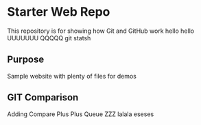 # Starter Web Repo

This repository is for showing how Git and GitHub work
hello hello 
UUUUUUU
QQQQQ
git statsh

## Purpose

Sample website with plenty of files for demos

## GIT Comparison
Adding Compare
Plus Plus
Queue ZZZ
lalala
eseses
